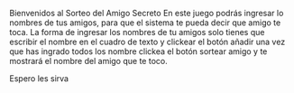 Bienvenidos al Sorteo del Amigo Secreto
En este juego podrás ingresar lo nombres de tus amigos, para que el sistema te pueda decir que amigo te toca.
La forma de ingresar los nombres de tu amigos solo tienes que escribir el nombre en el cuadro de texto y clickear el botón añadir
una vez que has ingrado todos los nombre clickea el botón sortear amigo y te mostrará el nombre del amigo que te toco.

Espero les sirva
